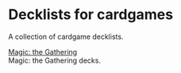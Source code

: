 # Decklists for cardgames

A collection of cardgame decklists.

[Magic: the Gathering](https://github.com/APrettyCoolProgram/Decklists/tree/main/Magic%20the%20Gathering)<br>
Magic: the Gathering decks.
